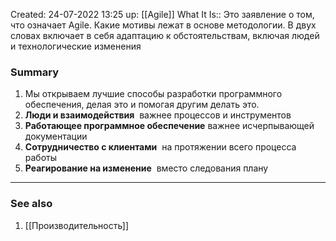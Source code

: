 Created: 24-07-2022 13:25
up: [[Agile]] 
What It Is:: Это заявление о том, что означает Agile. Какие мотивы лежат в основе методологии. В двух словах включает в себя адаптацию к обстоятельствам, включая людей и технологические изменения

### Summary
1. Мы открываем лучшие способы разработки программного обеспечения, делая это и помогая другим делать это. 
2. **Люди и взаимодействия**  важнее процессов и инструментов
3. **Работающее программное обеспечение** важнее исчерпывающей документации
4. **Сотрудничество с клиентами**  на протяжении всего процесса работы
5. **Реагирование на изменение**  вместо следования плану
__________
### See also
1. [[Производительность]] 